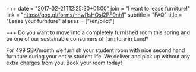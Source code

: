 +++
date = "2017-02-21T12:25:30+01:00"
join = "I want to lease furniture!"
link = "https://goo.gl/forms/hhwl1sHQsI2PF0nh1"
subtitle = "FAQ"
title = "Lease your furniture"
aliases = ["/en/pilot"]

+++
Do you want to move into a completely furnished room this spring and be one of our sustainable consumers of furniture in Lund?

For 499 SEK/month we furnish your student room with nice second hand furniture during your entire student life. We deliver and pick up without any extra charges from you. Book your room today!